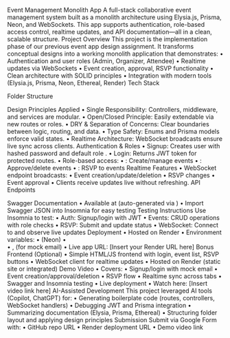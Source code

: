  Event Management Monolith App
A full-stack collaborative event management system built as a monolith architecture using Elysia.js, Prisma, Neon, and WebSockets. This app supports authentication, role-based access control, realtime updates, and API documentation—all in a clean, scalable structure.
 Project Overview
This project is the implementation phase of our previous event app design assignment. It transforms conceptual designs into a working monolith application that demonstrates:
• 	Authentication and user roles (Admin, Organizer, Attendee)
• 	Realtime updates via WebSockets
• 	Event creation, approval, RSVP functionality
• 	Clean architecture with SOLID principles
• 	Integration with modern tools (Elysia.js, Prisma, Neon, Ethereal, Render)
 Tech Stack

 Folder Structure

 Design Principles Applied
• 	Single Responsibility: Controllers, middleware, and services are modular.
• 	Open/Closed Principle: Easily extendable via new routes or roles.
• 	DRY & Separation of Concerns: Clear boundaries between logic, routing, and data.
• 	Type Safety: Enums and Prisma models enforce valid states.
• 	Realtime Architecture: WebSocket broadcasts ensure live sync across clients.
 Authentication & Roles
• 	Signup: Creates user with hashed password and default role .
• 	Login: Returns JWT token for protected routes.
• 	Role-based access:
• 	: Create/manage events
• 	: Approve/delete events
• 	: RSVP to events
 Realtime Features
• 	WebSocket endpoint  broadcasts:
• 	Event creation/update/deletion
• 	RSVP changes
• 	Event approval
• 	Clients receive updates live without refreshing.
 API Endpoints

 Swagger Documentation
• 	Available at  (auto-generated via )
• 	Import Swagger JSON into Insomnia for easy testing
 Testing Instructions
Use Insomnia to test:
• 	Auth: Signup/login with JWT
• 	Events: CRUD operations with role checks
• 	RSVP: Submit and update status
• 	WebSocket: Connect to  and observe live updates
 Deployment
• 	Hosted on Render
• 	Environment variables:
• 	 (Neon)
• 	
• 	,  (for mock email)
• 	Live app URL: [Insert your Render URL here]
 Bonus Frontend (Optional)
• 	Simple HTML/JS frontend with login, event list, RSVP buttons
• 	WebSocket client for realtime updates
• 	Hosted on Render (static site or integrated)
 Demo Video
• 	Covers:
• 	Signup/login with mock email
• 	Event creation/approval/deletion
• 	RSVP flow
• 	Realtime sync across tabs
• 	Swagger and Insomnia testing
• 	Live deployment
• 	Watch here: [Insert video link here]
AI-Assisted Development
This project leveraged AI tools (Copilot, ChatGPT) for:
• 	Generating boilerplate code (routes, controllers, WebSocket handlers)
• 	Debugging JWT and Prisma integration
• 	Summarizing documentation (Elysia, Prisma, Ethereal)
• 	Structuring folder layout and applying design principles
Submission
Submit via Google Form with:
• 	GitHub repo URL
• 	Render deployment URL
• 	Demo video link
